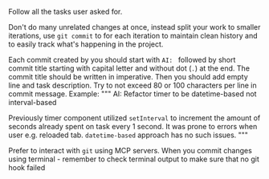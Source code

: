 Follow all the tasks user asked for.

Don't do many unrelated changes at once, instead split your work to smaller iterations,
use `git commit` to for each iteration to maintain
clean history and to easily track what's happening in the project.

Each commit created by you should start with `AI: ` followed by short commit title
starting with capital letter and without dot (`.`) at the end.
The commit title should be written in imperative.
Then you should add empty line and task description.
Try to not exceed 80 or 100 characters per line in commit message.
Example:
"""
AI: Refactor timer to be datetime-based not interval-based

Previously timer component utilized `setInterval` to increment
the amount of seconds already spent on task every 1 second.
It was prone to errors when user e.g. reloaded tab.
`datetime-based` approach has no such issues.
"""

Prefer to interact with `git` using MCP servers.
When you commit changes using terminal - remember to check terminal output to make sure
that no git hook failed
